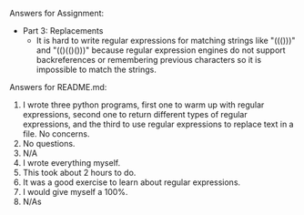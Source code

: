 Answers for Assignment:
- Part 3: Replacements
  - It is hard to write regular expressions for matching strings like "((()))" and "(()(()()))" because regular expression engines do not support backreferences or remembering previous characters so it is impossible to match the strings.

Answers for README.md:
1. I wrote three python programs, first one to warm up with regular expressions, second one to return different types of regular expressions, and the third to use regular expressions to replace text in a file. No concerns.
2. No questions.
3. N/A
4. I wrote everything myself.
5. This took about 2 hours to do.
6. It was a good exercise to learn about regular expressions.
7. I would give myself a 100%.
8. N/As